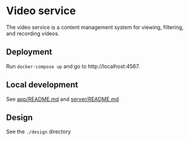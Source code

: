 # Video service
The video service is a content management system for viewing, filtering, and recording videos.

## Deployment
Run `docker-compose up` and go to http://localhost:4567.

## Local development
See [app/README.md](./app/README.md) and [server/README.md](./server/README.md)

## Design
See the `./design` directory
